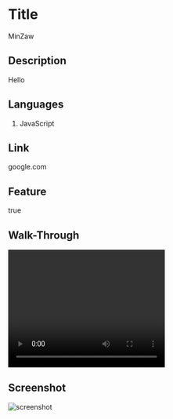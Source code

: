 

  # Title
  MinZaw

  ## Description
  Hello

  ## Languages
  1. JavaScript<br>

  ## Link
  google.com

  ## Feature
  true

  ## Walk-Through
  <video width="320" height="240" controls>
  <source src="./images:movies/readme.mp4" type="video/mp4"></video>

  ## Screenshot
  ![screenshot](https://github.com/Minmaung0307/professional-readme_generator/blob/30757d803f7e6c5da736378a603a6747abc466f7/images/readme.png)
  